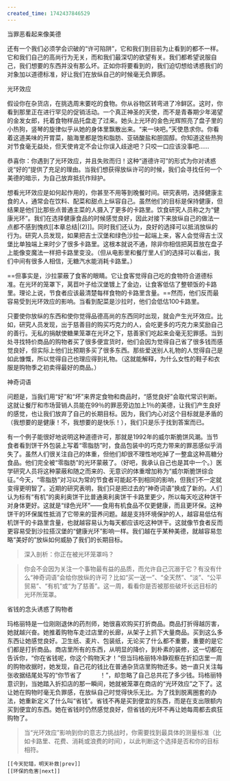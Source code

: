 ```yaml
---
created_time: 1742437846529
---
```

   

当罪恶看起来像美德

还有一个我们必须学会识破的“许可陷阱”，它和我们到目前为止看到的都不一样。它和我们自己的高尚行为无关，而和我们最深切的欲望有关。我们都希望说服自己，我们想要的东西并没有那么坏。正如你将要看到的，我们迫切想给诱惑我们的对象加以道德标准，好让我们在放纵自己的时候毫无负罪感。

光环效应

假设你在杂货店，在挑选周末要吃的食物。你从谷物区转弯进了冷鲜区。这时，你看到那里正在进行罕见的促销活动。一个真正神圣的天使，而不是青春期少年渴望的金发女郎，托着食物样品托盘走了过来。她头上光环的金色光辉照亮了盘子里的小热狗，竖琴的旋律似乎从她的身体里飘散出来。“来一块吧。”天使恳求你。你看着这道美味的开胃菜，脑海里都是饱和脂肪、亚硝酸盐和胆固醇。你知道这些热狗对节食毫无益处，但天使肯定不会让你误入歧途吧？只咬一口应该没事吧……

恭喜你：你遇到了光环效应，并且失败而归！这种“道德许可”的形式为你对诱惑说“好的”提供了充足的理由。当我们想获得放纵许可的时候，我们会寻找任何一个美德的暗示，为自己放弃抵抗作辩护。

想看光环效应是如何起作用的，你甚至不用等到晚餐时间。研究表明，选择健康主食的人，通常会在饮料、配菜和甜点上纵容自己。虽然他们的目标是保持健康，但结果是他们比那些点普通主菜的人摄入了更多的卡路里。饮食研究人员称之为“健康光环”。我们在选择健康食品的时候感觉良好，因此对接下来放纵自己的做法一点都不感到愧疚[[本章总结|(2)]]。同时我们还认为，良好的选择可以抵消放纵的行为。研究人员发现，如果把吉士汉堡和绿色沙拉一起端上来，客人会觉得吉士汉堡比单独端上来时少了很多卡路里。这根本就说不通，除非你相信把莴苣放在盘子上能像变魔法一样把卡路里变没。（但从电影里和餐厅里人们的选择可以看出，我们中间有很多人相信，无糖汽水能消耗卡路里。）

==但事实是，沙拉蒙蔽了食客的眼睛。它让食客觉得自己吃的食物符合道德标准。在光环的笼罩下，莴苣叶子给汉堡镀上了金边，让食客低估了整顿饭的卡路里。理论上说，节食者应该最清楚每样食物的卡路里含量。==然而，他们反而最容易受到光环效应的影响。当看到配菜是沙拉时，他们会低估100卡路里。

只要使你放纵的东西和使你觉得品德高尚的东西同时出现，就会产生光环效应。比如，研究人员发现，出于慈善目的购买巧克力的人，会吃更多的巧克力来奖励自己的善行。无私的捐献使糖果笼罩在光环之下，慈善家们吃起来会毫无犯罪感。当到处寻找特价商品的购物者买了很多便宜货时，他们会因为觉得自己省了很多钱而感觉良好，但实际上他们比预期多买了很多东西。那些爱送别人礼物的人觉得自己是如此慷慨，所以觉得自己也理应得到礼物。（这就能解释，为什么女性的鞋子和衣服是购物季之初卖得最好的商品。）

神奇词语

问题是，当我们用“好”和“坏”来界定食物和商品时，“感觉良好”会取代常识判断。这就让餐厅和市场营销人员能在99％的罪恶旁边加上1％的美德，让我们产生良好的感觉，也让我们放弃了自己的长期目标。因为，我们内心对这个目标就是矛盾的（我想要的是健康！不，我想要的是快乐！），我们只是乐于找到答案而已。

有一个例子能很好地说明这种道德许可，那就是1992年的威尔斯脆饼风潮。当节食者看到饼干外包装上写着“零脂肪”时，食品包装中的巧克力带来的罪恶感似乎消失了。虽然人们很关注自己的体重，但他们却很不理性地吃掉了一整盒这种高糖分食品。他们完全被“零脂肪”的光环蒙蔽了。（好吧，我承认自己也是其中一个。）医学研究人员将这种蒙蔽和随之而来的、无意识的体重增加称为“威尔斯脆饼综合征。”今天，“零脂肪”对习以为常的节食者可能起不到相同的影响，但我们不一定就变得更明智了。近期的研究表明，我们只是把过去的“神奇词语”换成了新的。人们认为标有“有机”的奥利奥饼干比普通奥利奥饼干卡路里更少，所以每天吃这种饼干对身体更好。这就是“绿色光环”——食用有机食品不仅更健康，而且更环保。这种饼干的环保属性抵消了它带来的营养问题。越是支持环境保护的人，越容易低估有机饼干的卡路里含量，也就越容易认为每天都应该吃这种饼干。这就像节食者反而更容易受到沙拉搭汉堡的“健康光环”影响一样。我们越在乎某种美德，就越容易忽略“美好的”放纵如何威胁了我们的长期目标。

> 深入剖析：你正在被光环笼罩吗？

> 你会不会因为关注一个事物最有益的品质，而允许自己沉溺于它？有没有什么“神奇词语”会给你放纵的许可？比如“买一送一”、“全天然”、“淡”、“公平贸易”、“有机”或“为了慈善”。这一周，看看你是否被那些破坏长远目标的光环所笼罩。

省钱的念头诱惑了购物者

玛格丽特是一位刚刚退休的药剂师，她很喜欢购买打折商品。商品打折得越厉害，她就越兴奋。她推着购物车走过店里的长廊，从架子上抓下大量商品。买到这么多东西让她感觉良好。卫生纸、麦片、包装纸，无论买了什么都不重要，重要的是它们都是打折商品。商店里所有的东西，从明显的降价，到朴素的装修，这一切都在告诉你，“你在省钱呢，你这个购物天才！”但当玛格丽特冷静观察在折扣店里一周的购物收据时，她发现，自己花的钱比在普通杂货店里购物还多。她一直只关注每张收据结尾处写的“你节省了　　　！”，却忽略了自己总共花了多少钱。玛格丽特意识到，当她踏入折扣店的那一瞬间，她就被笼罩在商店的“光环效应”之下了。这让她在购物时毫无负罪感，在放纵自己时觉得快乐无比。为了找到脱离圈套的办法，她重新定义了什么叫“省钱”。省钱不再是买到便宜的东西，而是在支出限额内买到便宜的东西。她在省钱时仍然感觉良好，但省钱的光环不再让她每周都去疯狂购物了。

> 当“光环效应”影响到你的意志力挑战时，你需要找到最具体的测量标准（比如卡路里、花费、消耗或浪费的时间），以此判断这个选择是否和你的目标相符。

```booknav
[[今天犯错，明天补救|prev]]
[[环保的危害|next]]
```
